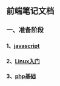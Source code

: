 ## 前端笔记文档

### 一、准备阶段

#### 1、[javascript][11]

#### 2、[Linux入门][12]

#### 3、[php基础][13]

 

[11]:<https://github.com/xiaoliuing/study-notes/blob/master/ready-notes/javascript/index.md>
[12]:<https://github.com/xiaoliuing/study-notes/blob/master/ready-notes/linux/index.md>

[13]:<https://github.com/xiaoliuing/study-notes/blob/master/ready-notes/php/index.md>

